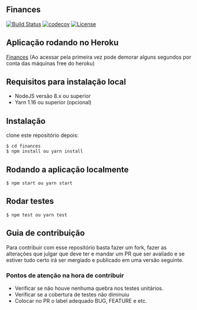 ## Finances

[![Build Status](https://travis-ci.org/leonardosal/finances.svg?branch=master)](https://travis-ci.org/leonardosal/finances)
[![codecov](https://codecov.io/gh/leonardosal/finances/branch/master/graph/badge.svg)](https://codecov.io/gh/leonardosal/finances)
[![License](https://img.shields.io/badge/licence-MIT-blue.svg)](LICENSE)

## Aplicação rodando no Heroku

[Finances](https://financesapp.herokuapp.com)
(Ao acessar pela primeira vez pode demorar alguns segundos por conta das máquinas free do heroku)

## Requisitos para instalação local

- NodeJS versão 8.x ou superior
- Yarn 1.16 ou superior (opcional)

## Instalação

clone este repositório depois:

```
$ cd finances
$ npm install ou yarn install
```

## Rodando a aplicação localmente

```
$ npm start ou yarn start
```

## Rodar testes

```
$ npm test ou yarn test
```

## Guia de contribuição

Para contribuir com esse repositório basta fazer um fork, fazer as alterações que julgar que deve ter e mandar um PR que ser avaliado e se estiver tudo certo irá ser mergiado e publicado em uma versão seguinte.

### Pontos de atenção na hora de contribuir

- Verificar se não houve nenhuma quebra nos testes unitários.
- Verificar se a cobertura de testes não diminuiu
- Colocar no PR o label adequado BUG, FEATURE e etc.
